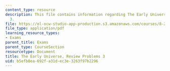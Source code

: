 ```yaml
---
content_type: resource
description: This file contains information regarding The Early Universe, Review Problems
  3.
file: https://ol-ocw-studio-app-production.s3.amazonaws.com/courses/8-286-the-early-universe-fall-2013/b5efb8ea692fa31dec3e3263f97b2296_MIT8_286F13_q3review.pdf
file_type: application/pdf
learning_resource_types:
- Exams
parent_title: Exams
parent_type: CourseSection
resourcetype: Document
title: The Early Universe, Review Problems 3
uid: b5efb8ea-692f-a31d-ec3e-3263f97b2296
---
```

